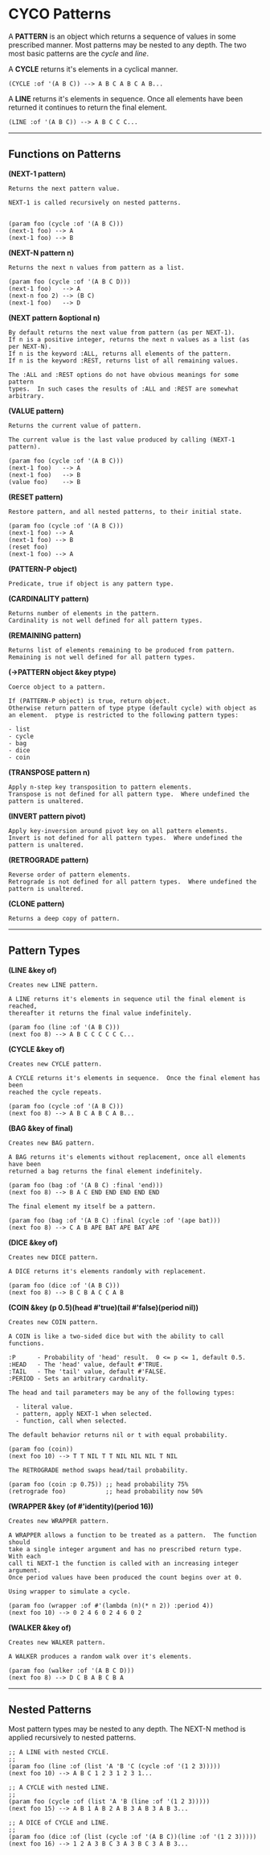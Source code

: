 
# CYCO Patterns

A **PATTERN** is an object which returns a sequence of values in some
prescribed manner.  Most patterns may be nested to any depth.  The two most
basic patterns are the *cycle* and *line*.

A **CYCLE** returns it's elements in a cyclical manner.

    (CYCLE :of '(A B C)) --> A B C A B C A B...
	
A **LINE** returns it's elements in sequence.  Once all elements have been
returned it continues to return the final element.

    (LINE :of '(A B C)) --> A B C C C...

----
## Functions on Patterns

**(NEXT-1 pattern)**

    Returns the next pattern value.

    NEXT-1 is called recursively on nested patterns.
	
	
	(param foo (cycle :of '(A B C)))
	(next-1 foo) --> A
	(next-1 foo) --> B
	
**(NEXT-N pattern n)**

    Returns the next n values from pattern as a list.
	
	(param foo (cycle :of '(A B C D)))
	(next-1 foo)   --> A
	(next-n foo 2) --> (B C)
	(next-1 foo)   --> D
	
**(NEXT pattern &optional n)**

    By default returns the next value from pattern (as per NEXT-1).
	If n is a positive integer, returns the next n values as a list (as per NEXT-N).
	If n is the keyword :ALL, returns all elements of the pattern.
	If n is the keyword :REST, returns list of all remaining values.
	
    The :ALL and :REST options do not have obvious meanings for some pattern 
	types.  In such cases the results of :ALL and :REST are somewhat arbitrary. 
	
**(VALUE pattern)**

    Returns the current value of pattern.
	
	The current value is the last value produced by calling (NEXT-1 pattern).
	
	(param foo (cycle :of '(A B C)))
	(next-1 foo)   --> A
	(next-1 foo)   --> B
	(value foo)    --> B
	
**(RESET pattern)**

    Restore pattern, and all nested patterns, to their initial state.
	
	(param foo (cycle :of '(A B C)))
	(next-1 foo) --> A
	(next-1 foo) --> B
	(reset foo)
	(next-1 foo) --> A
	
**(PATTERN-P object)**

    Predicate, true if object is any pattern type.
	
**(CARDINALITY pattern)**

    Returns number of elements in the pattern.
	Cardinality is not well defined for all pattern types.
	
**(REMAINING pattern)**

    Returns list of elements remaining to be produced from pattern.
	Remaining is not well defined for all pattern types.
	
**(->PATTERN object &key ptype)**

    Coerce object to a pattern.
	
	If (PATTERN-P object) is true, return object.
	Otherwise return pattern of type ptype (default cycle) with object as 
	an element.  ptype is restricted to the following pattern types:
	 
	- list
	- cycle
	- bag
	- dice
	- coin
	
	
**(TRANSPOSE pattern n)**

    Apply n-step key transposition to pattern elements.
    Transpose is not defined for all pattern type.  Where undefined the 
	pattern is unaltered.
	
**(INVERT pattern pivot)**

    Apply key-inversion around pivot key on all pattern elements.
	Invert is not defined for all pattern types.  Where undefined the
	pattern is unaltered.
	
**(RETROGRADE pattern)**

    Reverse order of pattern elements.
	Retrograde is not defined for all pattern types.  Where undefined the
	pattern is unaltered.
	
**(CLONE pattern)**

	Returns a deep copy of pattern.
	
----
## Pattern Types
	
**(LINE &key of)**
 
    Creates new LINE pattern.

    A LINE returns it's elements in sequence util the final element is reached, 
    thereafter it returns the final value indefinitely.

    (param foo (line :of '(A B C)))
    (next foo 8) --> A B C C C C C C...

**(CYCLE &key of)**

    Creates new CYCLE pattern.

    A CYCLE returns it's elements in sequence.  Once the final element has been 
    reached the cycle repeats.

    (param foo (cycle :of '(A B C)))
    (next foo 8) --> A B C A B C A B...

**(BAG &key of final)**

    Creates new BAG pattern.

    A BAG returns it's elements without replacement, once all elements have been 
    returned a bag returns the final element indefinitely. 

    (param foo (bag :of '(A B C) :final 'end)))
    (next foo 8) --> B A C END END END END END

    The final element my itself be a pattern.

    (param foo (bag :of '(A B C) :final (cycle :of '(ape bat)))
    (next foo 8) --> C A B APE BAT APE BAT APE

**(DICE &key of)**

    Creates new DICE pattern.

    A DICE returns it's elements randomly with replacement.

    (param foo (dice :of '(A B C)))
    (next foo 8) --> B C B A C C A B

**(COIN &key (p 0.5)(head #'true)(tail #'false)(period nil))**

    Creates new COIN pattern.

    A COIN is like a two-sided dice but with the ability to call functions.
    
    :P      - Probability of 'head' result.  0 <= p <= 1, default 0.5.
    :HEAD   - The 'head' value, default #'TRUE.
    :TAIL   - The 'tail' value, default #'FALSE.
    :PERIOD - Sets an arbitrary cardnality.

    The head and tail parameters may be any of the following types:

      - literal value.
      - pattern, apply NEXT-1 when selected.
      - function, call when selected.

    The default behavior returns nil or t with equal probability.

    (param foo (coin))
    (next foo 10) --> T T NIL T T NIL NIL NIL T NIL

    The RETROGRADE method swaps head/tail probability.
    
    (param foo (coin :p 0.75)) ;; head probability 75%
    (retrograde foo)           ;; head probability now 50%

 **(WRAPPER &key (of #'identity)(period 16))**

    Creates new WRAPPER pattern.

    A WRAPPER allows a function to be treated as a pattern.  The function should
    take a single integer argument and has no prescribed return type.  With each 
    call ti NEXT-1 the function is called with an increasing integer argument.
    Once period values have been produced the count begins over at 0.

    Using wrapper to simulate a cycle.

    (param foo (wrapper :of #'(lambda (n)(* n 2)) :period 4))
    (next foo 10) --> 0 2 4 6 0 2 4 6 0 2 
     
**(WALKER &key of)**

    Creates new WALKER pattern.

    A WALKER produces a random walk over it's elements.

    (param foo (walker :of '(A B C D)))
    (next foo 8) --> D C B A B C B A

---
## Nested Patterns

Most pattern types may be nested to any depth.  The NEXT-N method is applied recursively to nested patterns. 

    ;; A LINE with nested CYCLE.
    ;;
    (param foo (line :of (list 'A 'B 'C (cycle :of '(1 2 3)))))
    (next foo 10) --> A B C 1 2 3 1 2 3 1...  
    
    ;; A CYCLE with nested LINE.
    ;;
    (param foo (cycle :of (list 'A 'B (line :of '(1 2 3)))))
    (next foo 15) --> A B 1 A B 2 A B 3 A B 3 A B 3...

    ;; A DICE of CYCLE and LINE.
    ;;
    (param foo (dice :of (list (cycle :of '(A B C))(line :of '(1 2 3)))))
    (next foo 16) --> 1 2 A 3 B C 3 A 3 B C 3 A B 3...

